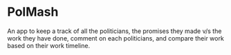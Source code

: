 PolMash
=======

An app to keep a track of all the politicians, the promises they made v/s the work they have done, comment on each politicians, and compare their work based on their work timeline.
